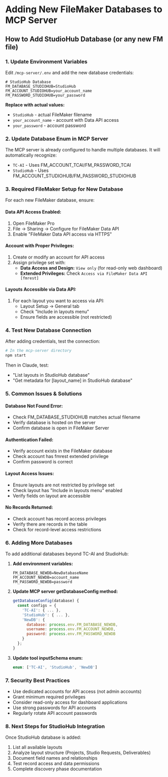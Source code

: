 # Adding New FileMaker Databases to MCP Server

## How to Add StudioHub Database (or any new FM file)

### 1. Update Environment Variables

Edit `/mcp-server/.env` and add the new database credentials:

```env
# StudioHub Database
FM_DATABASE_STUDIOHUB=StudioHub
FM_ACCOUNT_STUDIOHUB=your_account_name
FM_PASSWORD_STUDIOHUB=your_password
```

**Replace with actual values:**
- `StudioHub` - actual FileMaker filename
- `your_account_name` - account with Data API access
- `your_password` - account password

### 2. Update Database Enum in MCP Server

The MCP server is already configured to handle multiple databases. It will automatically recognize:
- `TC-AI` - Uses FM_ACCOUNT_TCAI/FM_PASSWORD_TCAI
- `StudioHub` - Uses FM_ACCOUNT_STUDIOHUB/FM_PASSWORD_STUDIOHUB

### 3. Required FileMaker Setup for New Database

For each new FileMaker database, ensure:

#### Data API Access Enabled:
1. Open FileMaker Pro
2. File → Sharing → Configure for FileMaker Data API
3. Enable "FileMaker Data API access via HTTPS"

#### Account with Proper Privileges:
1. Create or modify an account for API access
2. Assign privilege set with:
   - **Data Access and Design:** `View only` (for read-only web dashboard)
   - **Extended Privileges:** Check `Access via FileMaker Data API [fmrest]`

#### Layouts Accessible via Data API:
1. For each layout you want to access via API:
   - Layout Setup → General tab
   - Check "Include in layouts menu"
   - Ensure fields are accessible (not restricted)

### 4. Test New Database Connection

After adding credentials, test the connection:

```bash
# In the mcp-server directory
npm start
```

Then in Claude, test:
- "List layouts in StudioHub database"
- "Get metadata for [layout_name] in StudioHub database"

### 5. Common Issues & Solutions

#### Database Not Found Error:
- Check FM_DATABASE_STUDIOHUB matches actual filename
- Verify database is hosted on the server
- Confirm database is open in FileMaker Server

#### Authentication Failed:
- Verify account exists in the FileMaker database
- Check account has fmrest extended privilege
- Confirm password is correct

#### Layout Access Issues:
- Ensure layouts are not restricted by privilege set
- Check layout has "Include in layouts menu" enabled
- Verify fields on layout are accessible

#### No Records Returned:
- Check account has record access privileges
- Verify there are records in the table
- Check for record-level access restrictions

### 6. Adding More Databases

To add additional databases beyond TC-AI and StudioHub:

1. **Add environment variables:**
   ```env
   FM_DATABASE_NEWDB=NewDatabaseName
   FM_ACCOUNT_NEWDB=account_name
   FM_PASSWORD_NEWDB=password
   ```

2. **Update MCP server getDatabaseConfig method:**
   ```javascript
   getDatabaseConfig(database) {
     const configs = {
       'TC-AI': { ... },
       'StudioHub': { ... },
       'NewDB': {
         database: process.env.FM_DATABASE_NEWDB,
         username: process.env.FM_ACCOUNT_NEWDB,
         password: process.env.FM_PASSWORD_NEWDB
       }
     };
   }
   ```

3. **Update tool inputSchema enum:**
   ```javascript
   enum: ['TC-AI', 'StudioHub', 'NewDB']
   ```

### 7. Security Best Practices

- Use dedicated accounts for API access (not admin accounts)
- Grant minimum required privileges
- Consider read-only access for dashboard applications
- Use strong passwords for API accounts
- Regularly rotate API account passwords

### 8. Next Steps for StudioHub Integration

Once StudioHub database is added:
1. List all available layouts
2. Analyze layout structure (Projects, Studio Requests, Deliverables)
3. Document field names and relationships
4. Test record access and data permissions
5. Complete discovery phase documentation
